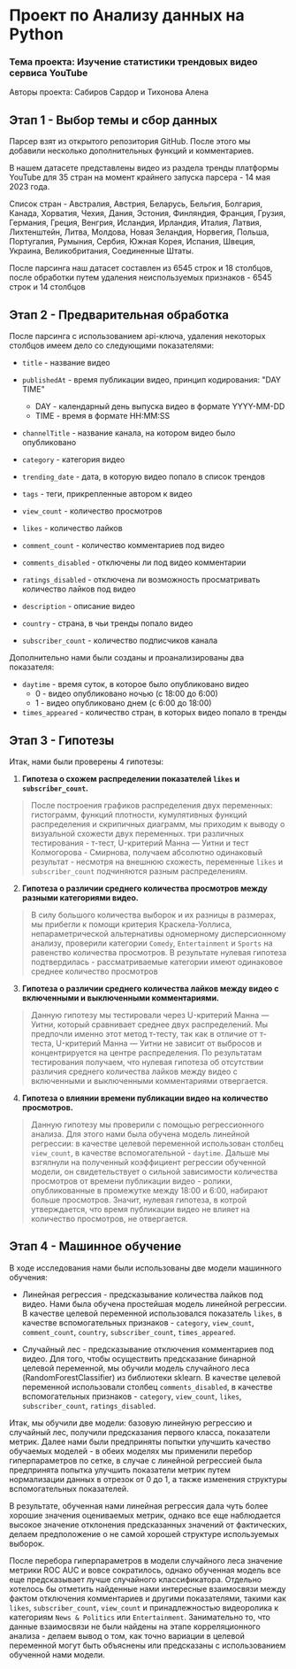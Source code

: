 # Проект по Анализу данных на Python #

### Тема проекта: Изучение статистики трендовых видео сервиса YouTube ###

Авторы проекта: Сабиров Сардор и Тихонова Алена

## Этап 1 - Выбор темы и сбор данных

Парсер взят из открытого репозитория GitHub. После этого мы добавили несколько дополнительных функций и комментариев.

В нашем датасете представлены видео из раздела тренды платформы YouTube для 35 стран на момент крайнего запуска парсера - 14 мая 2023 года.

Список стран - Австралия, Австрия, Беларусь, Бельгия, Болгария, Канада, Хорватия, Чехия, Дания, Эстония, Финляндия, Франция, Грузия, Германия, Греция, Венгрия, Исландия, Ирландия, Италия, Латвия, Лихтенштейн, Литва, Молдова, Новая Зеландия, Норвегия, Польша, Португалия, Румыния, Сербия, Южная Корея, Испания, Швеция, Украина, Великобритания, Соединенные Штаты.

После парсинга наш датасет составлен из 6545 строк и 18 столбцов, после обработки путем удаления неиспользуемых признаков - 6545 строк и 14 столбцов

## Этап 2 - Предварительная обработка

После парсинга с использованием api-ключа, удаления некоторых столбцов имеем дело со следующими показателями:

*   `title` - название видео
*   `publishedAt` - время публикации видео, принцип кодирования: "DAY TIME"
    *   DAY - календарный день выпуска видео в формате YYYY-MM-DD
    *   TIME - время в формате HH:MM:SS


*   `channelTitle` - название канала, на котором видео было опубликовано
*   `category` - категория видео

*   `trending_date` - дата, в которую видео попало в список трендов

*   `tags` - теги, прикрепленные автором к видео

*   `view_count` - количество просмотров
*   `likes` - количество лайков
*   `comment_count` - количество комментариев под видео
*   `comments_disabled` - отключены ли под видео комментарии
*   `ratings_disabled` - отключена ли возможность просматривать количество лайков под видео
* `description` - описание видео
* `country` - страна, в чьи тренды попало видео
* `subscriber_count` - количество подписчиков канала

Дополнительно нами были созданы и проанализированы два показателя:

* `daytime` - время суток, в которое было опубликовано видео
    *   0 - видео опубликовано ночью (с 18:00 до 6:00)
    *   1 - видео опубликовано днем (с 6:00 до 18:00)
* `times_appeared` - количество стран, в которых видео попало в тренды

## Этап 3 - Гипотезы ##

Итак, нами были проверены 4 гипотезы:

1.   **Гипотеза о схожем распределении показателей `likes` и `subscriber_count`.** 

> После построения графиков распределения двух переменных: гистограмм, функций плотности, кумулятивных функций распределения и скрипичных диаграмм, мы приходим к выводу о визуальной схожести двух переменных. три различных тестирования - т-тест, U-критерий Манна — Уитни и тест Колмогорова - Смирнова, получаем абсолютно одинаковый результат - несмотря на внешнюю схожесть, переменные `likes` и `subscriber_count` подчиняются разным распределениям.

2. **Гипотеза о различии среднего количества просмотров между разными категориями видео.**

> В силу большого количества выборок и их разницы в размерах, мы прибегли к помощи критерия Краскела-Уоллиса, непараметрической альтернативы одномерному дисперсионному анализу, проверили категории `Comedy`, `Entertainment` и `Sports` на равенство количества просмотров. В результате нулевая гипотеза подтвердилась - рассматриваемые категории имеют одинаковое среднее количество просмотров

3. **Гипотеза о различии среднего количества лайков между видео с включенными и выключенными комментариями.** 

> Данную гипотезу мы тестировали через U-критерий Манна — Уитни, который сравнивает среднее двух распределений. Мы предпочли именно этот метод т-тесту, так как в отличие от т-теста, U-критерий Манна — Уитни не зависит от выбросов и концентрируется на центре распределения. По результатам тестирования получаем, что нулевая гипотеза об отсутствии различия среднего количества лайков между видео с включенными и выключенными комментариями отвергается.

4. **Гипотеза о влиянии времени публикации видео на количество просмотров.**

> Данную гипотезу мы проверили с помощью регрессионного анализа. Для этого нами была обучена модель линейной регрессии: в качестве целевой переменной использован столбец `view_count`, в качестве вспомогательной - `daytime`. Дальше мы взгялнули на полученный коэффициент регрессии обученной модели, он свидетельствует о сильной зависимости количества просмотров от времени публикации видео - ролики, опубликованные в промежутке между 18:00 и 6:00, набирают больше просмотров. Значит, нулевая гипотеза, в котрой утверждается, что время публикации видео не влияет на количество просмотров, не отвергается.

## Этап 4 - Машинное обучение ##

В ходе исследования нами были использованы две модели машинного обучения:

* Линейная регрессия - предсказывание количества лайков под видео. Нами была обучена простейшая модель линейной регрессии. В качестве целевой переменной использовался показатель `likes`, в качестве вспомогательных признаков - `category`, `view_count`, `comment_count`, `country`, `subscriber_count`, `times_appeared`.

* Случайный лес - предсказывание отключения комментариев под видео. Для того, чтобы осуществить предсказание бинарной целевой переменной, мы обучили модель случайного леса (RandomForestClassifier) из библиотеки sklearn. В качестве целевой переменной использовали столбец `comments_disabled`, в качестве вспомогательных признаков - `category`, `view_count`, `likes`, `subscriber_count`, `ratings_disabled`.

Итак, мы обучили две модели: базовую линейную регрессию и случайный лес, получили предсказания первого класса, показатели метрик. Далее нами были предприняты попытки улучшить качество обучаемых моделей - в обеих моделях мы применили перебор гиперпараметров по сетке, в случае с линейной регрессией была предпринята попытка улучшить показатели метрик путем нормализации данных в отрезок от 0 до 1, а также изменения структуры вспомогательных показателей. 

В результате, обученная нами линейная регрессия дала чуть более хорошие значения оцениваемых метрик, однако все еще наблюдается высокое значение отклонения предсказанных значений от фактических, делаем предположение о не самой хорошей структуре используемых выборок.

После перебора гиперпараметров в модели случайного леса значение метрики ROC AUC и вовсе сократилось, однако обученная модель все еще предсказывает лучше случайного классификатора. Отдельно хотелось бы отметить найденные нами интересные взаимосвязи между фактом отключения комментариев и другими показателями, такими как `likes`, `subscriber_count`, `view_count` и принадлежностью видеоролика к категориям `News & Politics` или `Entertainment`. Занимательно то, что данные взаимосвязи не были найдены на этапе корреляционного анализа - делаем вывод о том, как точно вариации в целевой переменной могут быть объяснены или предсказаны с использованием обученной нами модели.


